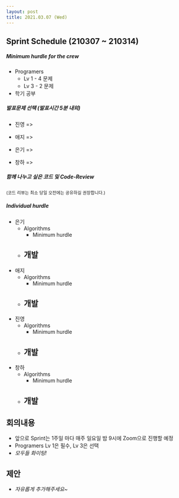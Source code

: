 ```yaml
---
layout: post
title: 2021.03.07 (Wed)
---
```


## Sprint Schedule (210307 ~ 210314)

##### _Minimum hurdle for the crew_

- Programers
  - Lv 1 - 4 문제
  - Lv 3 - 2 문제
- 학기 공부

##### _발표문제 선택 (발표시간 5분 내외)_

- 진영 => 

- 애지 => 

- 은기 => 

- 창하 => 

##### _함께 나누고 싶은 코드 및 Code-Review_

<small>(코드 리뷰는 최소 당일 오전에는 공유하길 권장합니다.)</small>

##### _Individual hurdle_

- 은기
  - Algorithms
    - Minimum hurdle
  - 개발
    - 
- 애지
  - Algorithms
    - Minimum hurdle
  - 개발
    - 
- 진영
  - Algorithms
    - Minimum hurdle
  - 개발
    - 
- 창하
  - Algorithms
    - Minimum hurdle
  - 개발
    - 

## 회의내용

- 앞으로 Sprint는 1주일 마다 매주 일요일 밤 9시에 Zoom으로 진행할 예정
- Programers Lv 1은 필수, Lv 3은 선택
- _모두들 화이팅!_

## 제안

- _자유롭게 추가해주세요~_
